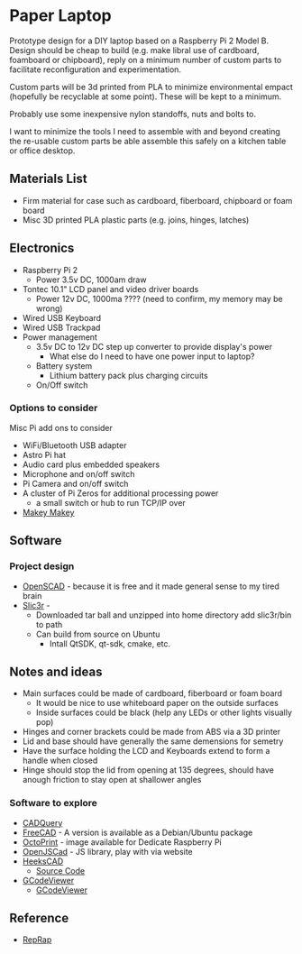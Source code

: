 
# Paper Laptop

Prototype design for a DIY laptop based on a Raspberry Pi 2 Model B. Design should be cheap to build (e.g. make libral use of cardboard, foamboard or chipboard), reply on a minimum number of custom parts to facilitate reconfiguration and experimentation.

Custom parts will be 3d printed from PLA to minimize environmental empact (hopefully be recyclable at some point). These will be kept to a minimum.

Probably use some inexpensive nylon standoffs, nuts and bolts to.

I want to minimize the tools I need to assemble with and beyond creating the re-usable custom parts be able assemble this safely on a kitchen table or office desktop.

## Materials List

+ Firm material for case such as cardboard, fiberboard, chipboard or foam board
+ Misc 3D printed PLA plastic parts (e.g. joins, hinges, latches)


## Electronics

+ Raspberry Pi 2
    + Power 3.5v DC, 1000am draw
+ Tontec 10.1" LCD panel and video driver boards
    + Power 12v DC, 1000ma ???? (need to confirm, my memory may be wrong)
+ Wired USB Keyboard 
+ Wired USB Trackpad
+ Power management
    + 3.5v DC to 12v DC step up converter to provide display's power
        + What else do I need to have one power input to laptop?
    + Battery system
        + Lithium battery pack plus charging circuits
    + On/Off switch

### Options to consider

Misc Pi add ons to consider

+ WiFi/Bluetooth USB adapter
+ Astro Pi hat
+ Audio card plus embedded speakers
+ Microphone and on/off switch
+ Pi Camera and on/off switch
+ A cluster of Pi Zeros for additional processing power
    + a small switch or hub to run TCP/IP over
+ [Makey Makey](http://www.makeymakey.com/)


## Software

### Project design

+ [OpenSCAD](http://www.openscad.org/) - because it is free and it made general sense to my tired brain
+ [Slic3r](http://slic3r.org/) - 
    + Downloaded tar ball and unzipped into home directory add slic3r/bin to path
    + Can build from source on Ubuntu
        + Intall QtSDK, qt-sdk, cmake, etc.


## Notes and ideas

+ Main surfaces could be made of cardboard, fiberboard or foam board
    + It would be nice to use whiteboard paper on the outside surfaces
    + Inside surfaces could be black (help any LEDs or other lights visually pop)
+ Hinges and corner brackets could be made from ABS via a 3D printer
+ Lid and base should have generally the same demensions for semetry
+ Have the surface holding the LCD and Keyboards extend to form a handle when closed
+ Hinge should stop the lid from opening at 135 degrees, should have anough friction to stay open at shallower angles

### Software to explore

+ [CADQuery](https://github.com/dcowden/cadquery)
+ [FreeCAD](http://www.freecadweb.org/) - A version is available as a Debian/Ubuntu package
+ [OctoPrint](http://octoprint.org/) - image available for Dedicate Raspberry Pi
+ [OpenJSCad](http://openjscad.org/) - JS library, play with via website
+ [HeeksCAD](https://sites.google.com/site/heekscad/)
    + [Source Code](https://github.com/Heeks/heekscad)
+ [GCodeViewer](https://github.com/hudbrog/gCodeViewer)
    + [GCodeViewer](http://gcode.ws/)

## Reference

+ [RepRap](http://reprap.org/wiki/Useful_Software_Packages)

